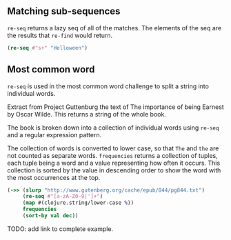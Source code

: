 ## Matching sub-sequences

`re-seq` returns a lazy seq of all of the matches. The elements of the seq are the results that `re-find` would return.

```clojure
(re-seq #"s+" "Helloween")
```
   <!-- ("e" "ee") -->

## Most common word

`re-seq` is used in the most common word challenge to split a string into individual words.

Extract from Project Guttenburg the text of The importance of being Earnest by Oscar Wilde.  This returns a string of the whole book.

The book is broken down into a collection of individual words using `re-seq` and a regular expression pattern.

The collection of words is converted to lower case, so that `The` and `the` are not counted as separate words. `frequencies` returns a collection of tuples, each tuple being a word and a value representing how often it occurs.  This collection is sorted by the value in descending order to show the word with the most occurrences at the top.

```clojure
(->> (slurp "http://www.gutenberg.org/cache/epub/844/pg844.txt")
     (re-seq #"[a-zA-Z0-9|']+")
     (map #(clojure.string/lower-case %))
     frequencies
     (sort-by val dec))
```

TODO: add link to complete example.

